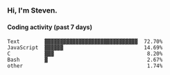 ### Hi, I'm Steven.

#### Coding activity (past 7 days)
```
Text        ▓▓▓▓▓▓▓▓▓▓▓▓▓▓▓▓▓▓▓▓▓▓▓▓▓▓▓▓▓▓  72.70%
JavaScript  ▓▓▓▓▓▓                          14.69%
C           ▓▓▓                              8.20%
Bash        ▓                                2.67%
other                                        1.74%
```
